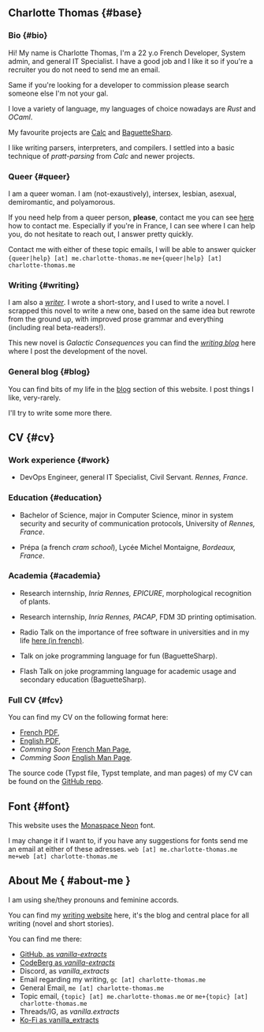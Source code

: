 ## Charlotte Thomas {#base}

### Bio {#bio}

Hi! My name is Charlotte Thomas, I'm a 22 y.o French Developer, System admin,
and general IT Specialist. I have a good job and I like it so if you're a
recruiter you do not need to send me an email.

Same if you're looking for a developer to commission please search someone else
I'm not your gal.

I love a variety of language, my languages of choice nowadays are _Rust_ and
_OCaml_. 

My favourite projects are [Calc](https://codeberg.org/vanilla-extract/calc) and
[BaguetteSharp](https://github.com/vanilla-extract/ocaml-baguettesharp-interpreter).

I like writing parsers, interpreters, and compilers. I settled into a basic
technique of _pratt-parsing_ from _Calc_ and newer projects.

### Queer {#queer}

I am a queer woman. I am (not-exaustively), intersex, lesbian, asexual,
demiromantic, and polyamorous.

If you need help from a queer person, **please**, contact me you can see
[here](#about-me) how to contact me. Especially if you're in France, I can see where I
can help you, do not hesitate to reach out, I answer pretty quickly.

Contact me with either of these topic emails, I will be able to answer quicker
`{queer|help} [at] me.charlotte-thomas.me`
`me+{queer|help} [at] charlotte-thomas.me`

### Writing {#writing}

I am also a [_writer_](https://writing.charlotte-thomas.me). I wrote a short-story, and I used to write a novel.
I scrapped this novel to write a new one, based on the same idea but rewrote
from the ground up, with improved prose grammar and everything (including real
beta-readers!). 

This new novel is _Galactic Consequences_ you can find the [_writing
blog_](https://writing.charlotte-thomas.me/blog/) here where I post the
development of the novel. 

### General blog {#blog}

You can find bits of my life in the [blog](blog/) section of this website. I
post things I like, very-rarely. 

I'll try to write some more there.

## CV {#cv}

### Work experience {#work}

- DevOps Engineer, general IT Specialist, Civil Servant. *Rennes, France*.

### Education {#education}

- Bachelor of Science, major in Computer Science, minor in system security and security of communication protocols, University of *Rennes, France*.

- Prépa (a french _cram school_), Lycée Michel Montaigne, *Bordeaux, France*.

### Academia {#academia}

- Research internship, _Inria Rennes, EPICURE_, morphological recognition of plants. 

- Research internship, _Inria Rennes, PACAP_, FDM 3D printing optimisation.

- Radio Talk on the importance of free software in universities and in my life [here (in french)](https://cause-commune.fm/podcast/libre-a-vous-187/).

- Talk on joke programming language for fun (BaguetteSharp).

- Flash Talk on joke programming language for academic usage and secondary education (BaguetteSharp).

### Full CV {#fcv}

You can find my CV on the following format here:
- [French PDF](static/cv_fr.pdf),
- [English PDF](static/cv_en.pdf),
- _Comming Soon_ [French Man Page](static/cv_fr.man),
- _Comming Soon_ [English Man Page](static/cv_en.typ).

The source code (Typst file, Typst template, and man pages) of my CV can be found on the [GitHub repo](https://github.com/vanilla-extracts/cv).

## Font {#font}

This website uses the [Monaspace Neon](https://monaspace.githubnext.com) font.

I may change it if I want to, if you have any suggestions for fonts send me an email at either of these adresses. 
 `web [at] me.charlotte-thomas.me` 
 `me+web [at] charlotte-thomas.me`

## About Me { #about-me }
I am using she/they pronouns and feminine accords. 

You can find my [writing website](https://writing.charlotte-thomas.me) here,
it's the blog and central place for all writing (novel and short stories).

You can find me there:
- [GitHub, as _vanilla-extracts_](https://github.com/vanilla-extracts)
- [CodeBerg as _vanilla-extracts_](https://codeberg.org/vanilla-extracts)
- Discord, as _vanilla_extracts_
- Email regarding my writing, `gc [at] charlotte-thomas.me`
- General Email, `me [at] charlotte-thomas.me`
- Topic email, `{topic} [at] me.charlotte-thomas.me` or `me+{topic} [at] charlotte-thomas.me`
- Threads/IG, as _vanilla.extracts_
- [Ko-Fi as vanilla_extracts](https://ko-fi.com/vanilla_extracts)
